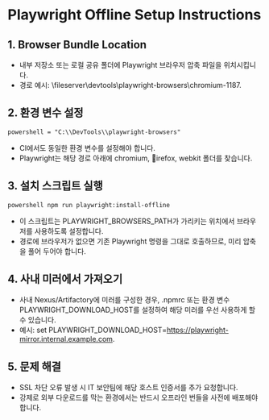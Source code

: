 # Playwright Offline Setup Instructions

## 1. Browser Bundle Location
- 내부 저장소 또는 로컬 공유 폴더에 Playwright 브라우저 압축 파일을 위치시킵니다.
- 경로 예시: \\fileserver\\devtools\\playwright-browsers\\chromium-1187.

## 2. 환경 변수 설정
`powershell
 = "C:\\DevTools\\playwright-browsers"
`
- CI에서도 동일한 환경 변수를 설정해야 합니다.
- Playwright는 해당 경로 아래에 chromium, irefox, webkit 폴더를 찾습니다.

## 3. 설치 스크립트 실행
`powershell
npm run playwright:install-offline
`
- 이 스크립트는 PLAYWRIGHT_BROWSERS_PATH가 가리키는 위치에서 브라우저를 사용하도록 설정합니다.
- 경로에 브라우저가 없으면 기존 Playwright 명령을 그대로 호출하므로, 미리 압축을 풀어 두어야 합니다.

## 4. 사내 미러에서 가져오기
- 사내 Nexus/Artifactory에 미러를 구성한 경우, .npmrc 또는 환경 변수 PLAYWRIGHT_DOWNLOAD_HOST를 설정하여 해당 미러를 우선 사용하게 할 수 있습니다.
- 예시: set PLAYWRIGHT_DOWNLOAD_HOST=https://playwright-mirror.internal.example.com.

## 5. 문제 해결
- SSL 차단 오류 발생 시 IT 보안팀에 해당 호스트 인증서를 추가 요청합니다.
- 강제로 외부 다운로드를 막는 환경에서는 반드시 오프라인 번들을 사전에 배포해야 합니다.

